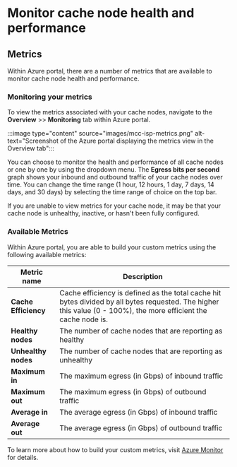 # Monitor cache node health and performance

## Metrics 
Within Azure portal, there are a number of metrics that are available to monitor cache node health and performance.

### Monitoring your metrics
To view the metrics associated with your cache nodes, navigate to the **Overview** >> **Monitoring** tab within Azure portal.

:::image type="content" source="images/mcc-isp-metrics.png" alt-text="Screenshot of the Azure portal displaying the metrics view in the Overview tab":::

You can choose to monitor the health and performance of all cache nodes or one by one by using the dropdown menu. The **Egress bits per second** graph shows your inbound and outbound traffic of your cache nodes over time. You can change the time range (1 hour, 12 hours, 1 day, 7 days, 14 days, and 30 days) by selecting the time range of choice on the top bar.

If you are unable to view metrics for your cache node, it may be that your cache node is unhealthy, inactive, or hasn't been fully configured. 

### Available Metrics

Within Azure portal, you are able to build your custom metrics using the following available metrics: 

| Metric name | Description |
| -- |  ---- |  
| **Cache Efficiency** |  Cache efficiency is defined as the total cache hit bytes divided by all bytes requested. The higher this value (0 - 100%), the more efficient the cache node is. | 
| **Healthy nodes** |  The number of cache nodes that are reporting as healthy| 
| **Unhealthy nodes**| The number of cache nodes that are reporting as unhealthy| 
| **Maximum in**| The maximum egress (in Gbps) of inbound traffic| 
| **Maximum out**| The maximum egress (in Gbps) of outbound traffic| 
|  **Average in**|  The average egress (in Gbps) of inbound traffic| 
| **Average out**| The average egress (in Gbps) of outbound traffic| 

To learn more about how to build your custom metrics, visit [Azure Monitor](https://docs.microsoft.com/en-us/azure/azure-monitor/essentials/data-platform-metrics) for details.